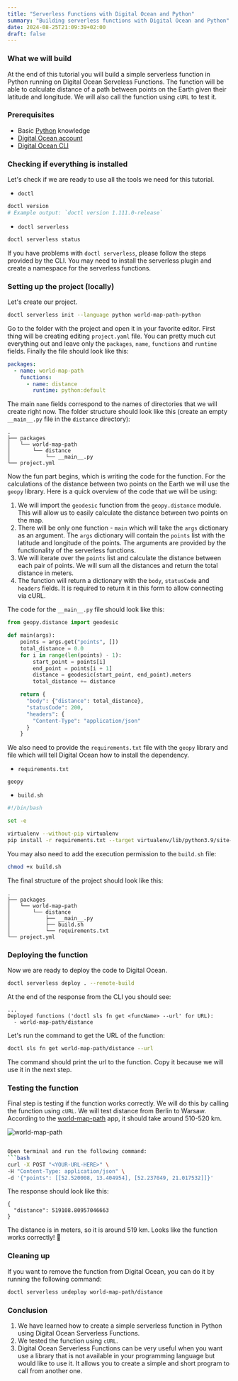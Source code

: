```yaml
---
title: "Serverless Functions with Digital Ocean and Python"
summary: "Building serverless functions with Digital Ocean and Python"
date: 2024-08-25T21:09:39+02:00
draft: false
---
```



### What we will build

At the end of this tutorial you will build a simple serverless function in Python running on Digital Ocean Serveless Functions.
The function will be able to calculate distance of a path between points on the Earth given their latitude and longitude. We will also call the function using `cURL` to test it.

### Prerequisites

- Basic [Python](https://www.python.org/) knowledge
- [Digital Ocean account](https://www.digitalocean.com/)
- [Digital Ocean CLI](https://docs.digitalocean.com/reference/doctl/)

### Checking if everything is installed

Let's check if we are ready to use all the tools we need for this tutorial.

- `doctl`
```bash
doctl version
# Example output: `doctl version 1.111.0-release`
```
- `doctl serverless`
```bash
doctl serverless status
```
If you have problems with `doctl serverless`, please follow the steps provided by the CLI. You may need to install the serverless plugin and create a namespace for the serverless functions.


### Setting up the project (locally)

Let's create our project.

```bash
doctl serverless init --language python world-map-path-python
```

Go to the folder with the project and open it in your favorite editor.
First thing will be creating editing `project.yaml` file.
You can pretty much cut everything out and leave only the `packages`, `name`, `functions` and `runtime` fields.
Finally the file should look like this:

```yaml
packages:
  - name: world-map-path
    functions:
      - name: distance
        runtime: python:default
```

The main `name` fields correspond to the names of directories that we will create right now.
The folder structure should look like this (create an empty `__main__.py` file in the `distance` directory):

```
.
├── packages
│   └── world-map-path
│       └── distance
│           └── __main__.py
└── project.yml
```

Now the fun part begins, which is writing the code for the function.
For the calculations of the distance between two points on the Earth we will use the `geopy` library.
Here is a quick overview of the code that we will be using:
1. We will import the `geodesic` function from the `geopy.distance` module. This will allow us to easily calculate the distance between two points on the map.
2. There will be only one function - `main` which will take the `args` dictionary as an argument.
The `args` dictionary will contain the `points` list with the latitude and longitude of the points.
The arguments are provided by the functionality of the serverless functions.
3. We will iterate over the `points` list and calculate the distance between each pair of points.
We will sum all the distances and return the total distance in meters.
4. The function will return a dictionary with the `body`, `statusCode` and `headers` fields.
It is required to return it in this form to allow connecting via cURL.

The code for the `__main__.py` file should look like this:
```python
from geopy.distance import geodesic

def main(args):
    points = args.get("points", [])
    total_distance = 0.0
    for i in range(len(points) - 1):
        start_point = points[i]
        end_point = points[i + 1]
        distance = geodesic(start_point, end_point).meters
        total_distance += distance

    return {
      "body": {"distance": total_distance},
      "statusCode": 200,
      "headers": {
        "Content-Type": "application/json"
      }
    }
```

We also need to provide the `requirements.txt` file with the `geopy` library and file which will tell Digital Ocean how to install the dependency.

- `requirements.txt`
```
geopy
```
- `build.sh`
```bash
#!/bin/bash

set -e

virtualenv --without-pip virtualenv
pip install -r requirements.txt --target virtualenv/lib/python3.9/site-packages
```
You may also need to add the execution permission to the `build.sh` file:
```bash
chmod +x build.sh
```

The final structure of the project should look like this:
```
.
├── packages
│   └── world-map-path
│       └── distance
│           ├── __main__.py
│           ├── build.sh
│           └── requirements.txt
└── project.yml
```


### Deploying the function

Now we are ready to deploy the code to Digital Ocean.

```bash
doctl serverless deploy . --remote-build
```
At the end of the response from the CLI you should see:
```
...
Deployed functions ('doctl sls fn get <funcName> --url' for URL):
  - world-map-path/distance
```
Let's run the command to get the URL of the function:
```bash
doctl sls fn get world-map-path/distance --url
```
The command should print the url to the function. Copy it because we will use it in the next step.

### Testing the function
Final step is testing if the function works correctly.
We will do this by calling the function using `cURL`.
We will test distance from Berlin to Warsaw.
According to the [world-map-path](https://anras5.github.io/world-map-path/) app, it should take around 510-520 km.

![world-map-path](/images/world-map-path.png)

```bash

Open terminal and run the following command:
```bash
curl -X POST "<YOUR-URL-HERE>" \
-H "Content-Type: application/json" \
-d '{"points": [[52.520008, 13.404954], [52.237049, 21.017532]]}'
```
The response should look like this:

```
{
  "distance": 519108.80957046663
}
```
The distance is in meters, so it is around 519 km. Looks like the function works correctly! 🎉

### Cleaning up

If you want to remove the function from Digital Ocean, you can do it by running the following command:
```bash
doctl serverless undeploy world-map-path/distance
```

### Conclusion
1. We have learned how to create a simple serverless function in Python using Digital Ocean Serverless Functions.
2. We tested the function using `cURL`.
3. Digital Ocean Serverless Functions can be very useful when you want use a library that is not available in your programming language but would like to use it.
It allows you to create a simple and short program to call from another one.
